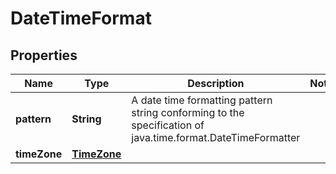 
# DateTimeFormat

## Properties
Name | Type | Description | Notes
------------ | ------------- | ------------- | -------------
**pattern** | **String** | A date time formatting pattern string conforming to the specification of java.time.format.DateTimeFormatter | 
**timeZone** | [**TimeZone**](TimeZone.md) |  | 



